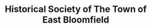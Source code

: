 ---
layout: repo
title: "Historical Society of The Town of East Bloomfield"
id: 19670
permalink: repos/19670/
---
